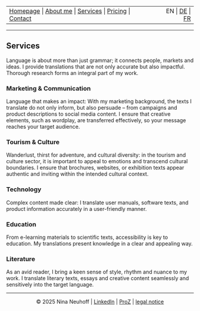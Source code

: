 <!-- Header -->
<table width="100%">
<tr>
<td align="left">
<a href="index.html">Homepage</a> |
<a href="about.html">About me</a> |
<a href="services.html">Services</a> |
<a href="pricing.html">Pricing</a> |
<a href="contact.html">Contact</a>
</td>
<td align="right">
EN | <a href="../de/index.html">DE</a> | <a href="../fr/index.html">FR</a>
</td>
</tr>
</table>
<hr>

## Services

Language is about more than just grammar; it connects people, markets and ideas. I provide translations that are not only accurate but also impactful. Thorough research forms an integral part of my work.

### Marketing & Communication
Language that makes an impact: With my marketing background, the texts I translate do not only inform, but also persuade – from campaigns and product descriptions to social media content. I ensure that creative elements, such as wordplay, are transferred effectively, so your message reaches your target audience.

### Tourism & Culture
Wanderlust, thirst for adventure, and cultural diversity: in the tourism and culture sector, it is important to appeal to emotions and transcend cultural boundaries. I ensure that brochures, websites, or exhibition texts appear authentic and inviting within the intended cultural context.

### Technology
Complex content made clear: I translate user manuals, software texts, and product information accurately in a user-friendly manner.

### Education
From e-learning materials to scientific texts, accessibility is key to education. My translations present knowledge in a clear and appealing way.

### Literature
As an avid reader, I bring a keen sense of style, rhythm and nuance to my work. I translate literary texts, essays and creative content seamlessly and sensitively into the target language.


<!-- Footer -->
<hr>
<p align="center">
&copy; 2025 Nina Neuhoff | <a href="http://www.linkedin.com/in/nina-neuhoff-32b162283">LinkedIn</a> | <a href="https://www.proz.com/translator/4180778">ProZ</a> | <a href="impressum.html">legal notice</a>
</p>
